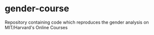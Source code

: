 gender-course
=============

Repository containing code which reproduces the gender analysis on MIT/Harvard's Online Courses
